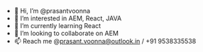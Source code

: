 - 👋 Hi, I’m @prasantvoonna
- 👀 I’m interested in AEM, React, JAVA
- 🌱 I’m currently learning React
- 💞️ I’m looking to collaborate on AEM
- 📫 Reach me @prasant.voonna@outlook.in / +91 9538335538

<!---
prasantvoonna/prasantvoonna is a ✨ special ✨ repository because its `README.md` (this file) appears on your GitHub profile.
You can click the Preview link to take a look at your changes.
--->

